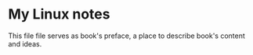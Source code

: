 # My Linux notes

This file file serves as book's preface, a place to describe book's content and ideas.



